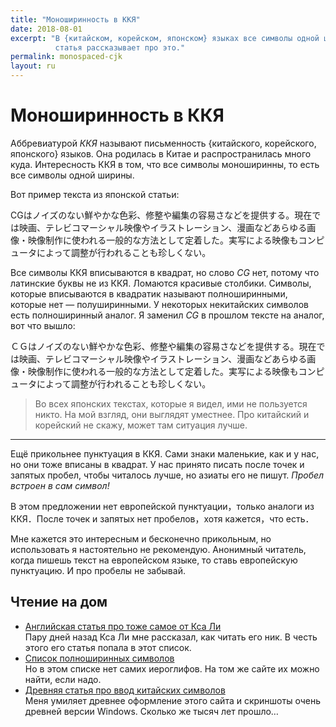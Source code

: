 ```yaml
---
title: "Моноширинность в ККЯ"
date: 2018-08-01
excerpt: "В {китайском, корейском, японском} языках все символы одной ширины,
          статья рассказывает про это."
permalink: monospaced-cjk
layout: ru
---
```

# Моноширинность в ККЯ

Аббревиатурой _ККЯ_ называют письменность {китайского, корейского, японского} 
языков. Она родилась в Китае и распространилась много куда. Интересность ККЯ в 
том, что все символы моноширинны, то есть все символы одной ширины.

Вот пример текста из японской статьи:

CGはノイズのない鮮やかな色彩、修整や編集の容易さなどを提供する。現在では映画、テレビコマーシャル映像やイラストレーション、漫画などあらゆる画像・映像制作に使われる一般的な方法として定着した。実写による映像もコンピュータによって調整が行われることも珍しくない。

Все символы ККЯ вписываются в квадрат, но слово _CG_ нет, потому что латинские
буквы не из ККЯ. Ломаются красивые столбики. Символы, которые вписываются в
квадратик называют полноширинными, которые нет — полуширинными. У некоторых
некитайских символов есть полноширинный аналог. Я заменил _CG_ в прошлом
тексте на аналог, вот что вышло:

ＣＧはノイズのない鮮やかな色彩、修整や編集の容易さなどを提供する。現在では映画、テレビコマーシャル映像やイラストレーション、漫画などあらゆる画像・映像制作に使われる一般的な方法として定着した。実写による映像もコンピュータによって調整が行われることも珍しくない。

> Во всех японских текстах, которые я видел, ими не пользуется никто. На мой
> взгляд, они выглядят уместнее. Про китайский и корейский не скажу, может там
> ситуация лучше.

<hr>

Ещё прикольнее пунктуация в ККЯ. Сами знаки маленькие, как и у нас, но они
тоже вписаны в квадрат. У нас принято писать после точек и запятых пробел,
чтобы читалось лучше, но азиаты его не пишут. _Пробел встроен в сам символ!_

В этом предложении нет европейской пунктуации，только аналоги из ККЯ．После
точек и запятых нет пробелов，хотя кажется，что есть．

Мне кажется это интересным и бесконечно прикольным, но использовать я
настоятельно не рекомендую. Анонимный читатель, когда пишешь текст на
европейском языке, то ставь европейскую пунктуацию. И про пробелы не забывай.

## Чтение на дом
- [Английская статья про тоже самое от Кса Ли](http://xahlee.info/kbd/space_after_comma.html)
  <br>Пару дней назад Кса Ли мне рассказал, как читать его ник. В честь этого 
  его статья попала в этот список.
- [Список полноширинных символов](https://unicode-table.com/ru/blocks/halfwidth-and-fullwidth-forms/)
  <br>Но в этом списке нет самих иероглифов. На том же сайте их можно найти, 
  если надо.
- [Древняя статья про ввод китайских символов](http://www.daochinasite.com/study/inputips.shtml)
  <br>Меня умиляет древнее оформление этого сайта и скриншоты очень древней 
  версии Windows. Сколько же тысяч лет прошло…
